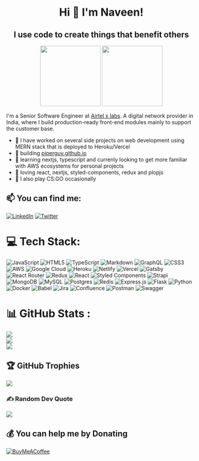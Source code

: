 <h1 align="center">Hi 👋 I'm Naveen!</h1> 
<h2 align="center">I use code to create things that benefit others</h2>

<p align="center"> <img src="https://octodex.github.com/images/daftpunktocat-thomas.gif" height="160px" width="160px"> <img src="https://octodex.github.com/images/daftpunktocat-guy.gif" height="160px" width="160px"> </p>

I'm a Senior Software Engineer at [Airtel x labs](https://www.linkedin.com/company/airtel-x-labs/mycompany/). A digital network provider in India, where I build production-ready front-end modules mainly to support the customer base.

- 🐝 I have worked on several side projects on web development using MERN stack that is deployed to Heroku/Vercel
- 🔭 building [piperguy.github.io](https://piperguy.github.io)
- 🧠 learning nextjs, typescript and currenly looking to get more familiar with AWS ecosystems for personal projects
- 🌱 loving react, nextjs, styled-components, redux and plopjs 
- 👾 I also play CS:GO occasionally

## 📫 You can find me:

[![LinkedIn](https://img.shields.io/badge/LinkedIn-%230077B5.svg?logo=linkedin&logoColor=white)](https://linkedin.com/in/https://www.linkedin.com/in/naveen-pandurangi/) [![Twitter](https://img.shields.io/badge/Twitter-%231DA1F2.svg?logo=Twitter&logoColor=white)](https://twitter.com/https://twitter.com/_PiperGuy_)

# 💻 Tech Stack:

![JavaScript](https://img.shields.io/badge/javascript-%23323330.svg?style=for-the-badge&logo=javascript&logoColor=%23F7DF1E) ![HTML5](https://img.shields.io/badge/html5-%23E34F26.svg?style=for-the-badge&logo=html5&logoColor=white) ![TypeScript](https://img.shields.io/badge/typescript-%23007ACC.svg?style=for-the-badge&logo=typescript&logoColor=white) ![Markdown](https://img.shields.io/badge/markdown-%23000000.svg?style=for-the-badge&logo=markdown&logoColor=white) ![GraphQL](https://img.shields.io/badge/-GraphQL-E10098?style=for-the-badge&logo=graphql&logoColor=white) ![CSS3](https://img.shields.io/badge/css3-%231572B6.svg?style=for-the-badge&logo=css3&logoColor=white) ![AWS](https://img.shields.io/badge/AWS-%23FF9900.svg?style=for-the-badge&logo=amazon-aws&logoColor=white) ![Google Cloud](https://img.shields.io/badge/Google%20Cloud-%234285F4.svg?style=for-the-badge&logo=google-cloud&logoColor=white) ![Heroku](https://img.shields.io/badge/heroku-%23430098.svg?style=for-the-badge&logo=heroku&logoColor=white) ![Netlify](https://img.shields.io/badge/netlify-%23000000.svg?style=for-the-badge&logo=netlify&logoColor=#00C7B7) ![Vercel](https://img.shields.io/badge/vercel-%23000000.svg?style=for-the-badge&logo=vercel&logoColor=white) ![Gatsby](https://img.shields.io/badge/Gatsby-%23663399.svg?style=for-the-badge&logo=gatsby&logoColor=white) ![React Router](https://img.shields.io/badge/React_Router-CA4245?style=for-the-badge&logo=react-router&logoColor=white) ![Redux](https://img.shields.io/badge/redux-%23593d88.svg?style=for-the-badge&logo=redux&logoColor=white) ![React](https://img.shields.io/badge/react-%2320232a.svg?style=for-the-badge&logo=react&logoColor=%2361DAFB) ![Styled Components](https://img.shields.io/badge/styled--components-DB7093?style=for-the-badge&logo=styled-components&logoColor=white) ![Strapi](https://img.shields.io/badge/strapi-%232E7EEA.svg?style=for-the-badge&logo=strapi&logoColor=white) ![MongoDB](https://img.shields.io/badge/MongoDB-%234ea94b.svg?style=for-the-badge&logo=mongodb&logoColor=white) ![MySQL](https://img.shields.io/badge/mysql-%2300f.svg?style=for-the-badge&logo=mysql&logoColor=white) ![Postgres](https://img.shields.io/badge/postgres-%23316192.svg?style=for-the-badge&logo=postgresql&logoColor=white) ![Redis](https://img.shields.io/badge/redis-%23DD0031.svg?style=for-the-badge&logo=redis&logoColor=white) ![Express.js](https://img.shields.io/badge/express.js-%23404d59.svg?style=for-the-badge&logo=express&logoColor=%2361DAFB) ![Flask](https://img.shields.io/badge/flask-%23000.svg?style=for-the-badge&logo=flask&logoColor=white) ![Python](https://img.shields.io/badge/python-3670A0?style=for-the-badge&logo=python&logoColor=ffdd54) ![Docker](https://img.shields.io/badge/docker-%230db7ed.svg?style=for-the-badge&logo=docker&logoColor=white) ![Babel](https://img.shields.io/badge/Babel-F9DC3e?style=for-the-badge&logo=babel&logoColor=black) ![Jira](https://img.shields.io/badge/jira-%230A0FFF.svg?style=for-the-badge&logo=jira&logoColor=white) ![Confluence](https://img.shields.io/badge/confluence-%23172BF4.svg?style=for-the-badge&logo=confluence&logoColor=white) ![Postman](https://img.shields.io/badge/Postman-FF6C37?style=for-the-badge&logo=postman&logoColor=white) ![Swagger](https://img.shields.io/badge/-Swagger-%23Clojure?style=for-the-badge&logo=swagger&logoColor=white)

# 📊 GitHub Stats :

![](https://github-readme-stats.vercel.app/api?username=piperguy&theme=nord&hide_border=true&include_all_commits=true&count_private=true)<br/>
![](https://github-readme-streak-stats.herokuapp.com/?user=piperguy&theme=nord&hide_border=true)<br/>
![](https://github-readme-stats.vercel.app/api/top-langs/?username=piperguy&theme=nord&hide_border=true&include_all_commits=true&count_private=true&layout=compact)

## 🏆 GitHub Trophies

![](https://github-profile-trophy.vercel.app/?username=piperguy&theme=nord&no-frame=true&no-bg=true&margin-w=4)

### ✍️ Random Dev Quote

![](https://quotes-github-readme.vercel.app/api?type=vetical&theme=dark)

## 💰 You can help me by Donating

[![BuyMeACoffee](https://img.shields.io/badge/Buy%20Me%20a%20Coffee-ffdd00?style=for-the-badge&logo=buy-me-a-coffee&logoColor=black)](https://buymeacoffee.com/https://www.buymeacoffee.com/PiperGuy)
